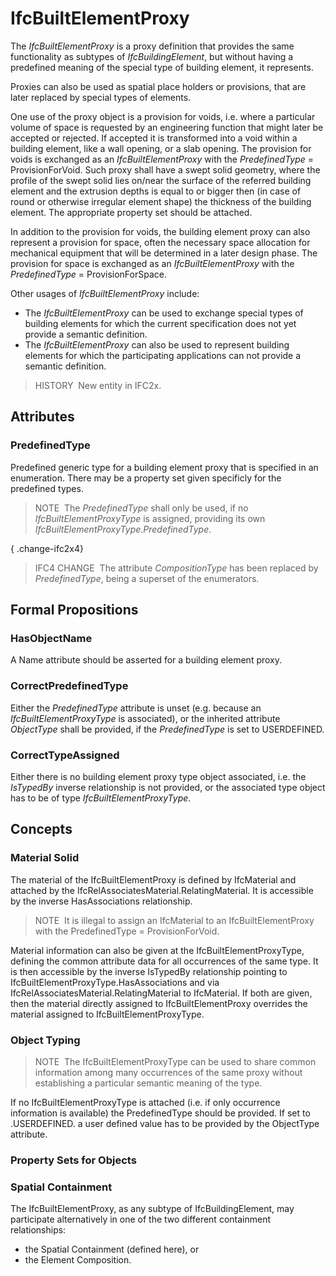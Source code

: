 # IfcBuiltElementProxy

The _IfcBuiltElementProxy_ is a proxy definition that provides the same functionality as subtypes of _IfcBuildingElement_, but without having a predefined meaning of the special type of building element, it represents.

Proxies can also be used as spatial place holders or provisions, that are later replaced by special types of elements.

One use of the proxy object is a provision for voids, i.e. where a particular volume of space is requested by an engineering function that might later be accepted or rejected. If accepted it is transformed into a void within a building element, like a wall opening, or a slab opening. The provision for voids is exchanged as an _IfcBuiltElementProxy_ with the _PredefinedType_ = ProvisionForVoid. Such proxy shall have a swept solid geometry, where the profile of the swept solid lies on/near the surface of the referred building element and the extrusion depths is equal to or bigger then (in case of round or otherwise irregular element shape) the thickness of the building element. The appropriate property set should be attached.

In addition to the provision for voids, the building element proxy can also represent a provision for space, often the necessary space allocation for mechanical equipment that will be determined in a later design phase. The provision for space is exchanged as an _IfcBuiltElementProxy_ with the _PredefinedType_ = ProvisionForSpace.

Other usages of _IfcBuiltElementProxy_ include:

* The _IfcBuiltElementProxy_ can be used to exchange special types of building elements for which the current specification does not yet provide a semantic definition.
* The _IfcBuiltElementProxy_ can also be used to represent building elements for which the participating applications can not provide a semantic definition.

> HISTORY&nbsp; New entity in IFC2x.

## Attributes

### PredefinedType
Predefined generic type for a building element proxy that is specified in an enumeration. There may be a property set given specificly for the predefined types.
> NOTE&nbsp; The _PredefinedType_ shall only be used, if no _IfcBuiltElementProxyType_ is assigned, providing its own _IfcBuiltElementProxyType.PredefinedType_.

{ .change-ifc2x4}
> IFC4 CHANGE&nbsp; The attribute _CompositionType_ has been replaced by _PredefinedType_, being a superset of the enumerators.

## Formal Propositions

### HasObjectName
A Name attribute should be asserted for a building element proxy.

### CorrectPredefinedType
Either the _PredefinedType_ attribute is unset (e.g. because an _IfcBuiltElementProxyType_ is associated), or the inherited attribute _ObjectType_ shall be provided, if the _PredefinedType_ is set to USERDEFINED.

### CorrectTypeAssigned
Either there is no building element proxy type object associated, i.e. the _IsTypedBy_ inverse relationship is not provided, or the associated type object has to be of type _IfcBuiltElementProxyType_.

## Concepts

### Material Solid

The material of the IfcBuiltElementProxy is defined by
IfcMaterial and attached by the
IfcRelAssociatesMaterial.RelatingMaterial. It is
accessible by the inverse HasAssociations relationship.



> NOTE  It is illegal to assign an
> IfcMaterial to an IfcBuiltElementProxy with the
> PredefinedType = ProvisionForVoid.


Material information can also be given at the
IfcBuiltElementProxyType, defining the common attribute
data for all occurrences of the same type. It is then
accessible by the inverse IsTypedBy relationship pointing to
IfcBuiltElementProxyType.HasAssociations and via
IfcRelAssociatesMaterial.RelatingMaterial to
IfcMaterial. If both are given, then the material directly
assigned to IfcBuiltElementProxy overrides the material
assigned to IfcBuiltElementProxyType.



### Object Typing


> 
> NOTE  The IfcBuiltElementProxyType can be used to share common information among many occurrences of the same proxy without establishing a particular semantic meaning of the type.
> 


If no IfcBuiltElementProxyType is attached (i.e. if 
only occurrence information is available) the PredefinedType
should be provided. If set to .USERDEFINED. a user defined value has to be provided by the ObjectType attribute.



### Property Sets for Objects


### Spatial Containment

The IfcBuiltElementProxy, as any subtype of IfcBuildingElement, 
may participate alternatively in one of the two different containment relationships:


* the Spatial Containment (defined here), or
* the Element Composition.

